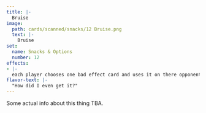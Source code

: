 ```yaml
---
title: |-
  Bruise
image: 
  path: cards/scanned/snacks/12 Bruise.png
  text: |-
    Bruise
set:
  name: Snacks & Options
  number: 12
effects: 
- |-
  each player chooses one bad effect card and uses it on there opponent
flavor-text: |-
  "How did I even get it?"
---
```

Some actual info about this thing TBA.
